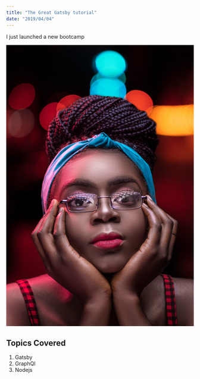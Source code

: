 ```yaml
---
title: "The Great Gatsby tutorial"
date: "2019/04/04"
---
```


I just launched a new bootcamp

!['African girl wondering'](./img.jpg)

## Topics Covered

1. Gatsby
2. GraphQl
3. Nodejs
